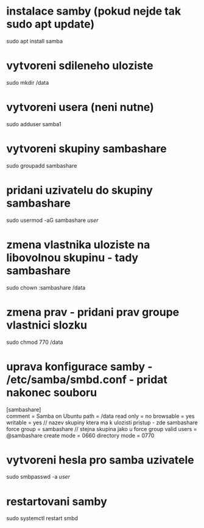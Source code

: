 # instalace samby (pokud nejde tak sudo apt update)
sudo apt install samba

# vytvoreni sdileneho uloziste
sudo mkdir /data

# vytvoreni usera (neni nutne)
sudo adduser samba1

# vytvoreni skupiny sambashare
sudo groupadd sambashare

# pridani uzivatelu do skupiny sambashare
sudo usermod -aG sambashare *user*

# zmena vlastnika uloziste na libovolnou skupinu - tady sambashare
sudo chown :sambashare /data

# zmena prav - pridani prav groupe vlastnici slozku
sudo chmod 770 /data

# uprava konfigurace samby - /etc/samba/smbd.conf - pridat nakonec souboru 

[sambashare]  
    comment = Samba on Ubuntu
    path = /data
    read only = no
    browsable = yes
    writable = yes
    // nazev skupiny ktera ma k ulozisti pristup - zde sambashare
    force group = sambashare
    // stejna skupina jako u force group
    valid users = @sambashare
    create mode = 0660
    directory mode = 0770
#

# vytvoreni hesla pro samba uzivatele
sudo smbpasswd -a *user*

# restartovani samby
sudo systemctl restart smbd
